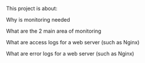 This project is about:

Why is monitoring needed

What are the 2 main area of monitoring

What are access logs for a web server (such as Nginx)

What are error logs for a web server (such as Nginx)
